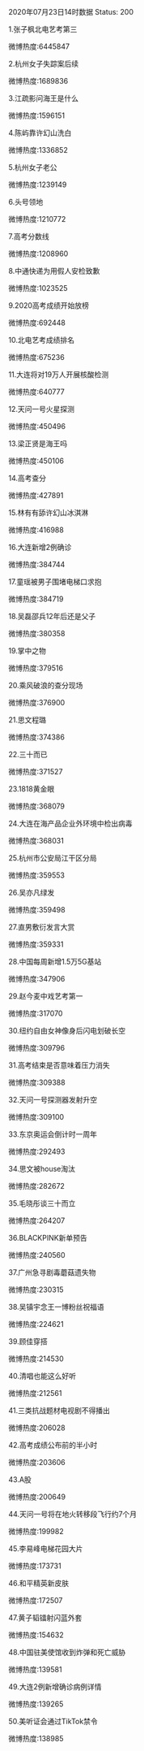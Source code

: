 2020年07月23日14时数据
Status: 200

1.张子枫北电艺考第三

微博热度:6445847

2.杭州女子失踪案后续

微博热度:1689836

3.江疏影问海王是什么

微博热度:1596151

4.陈屿靠许幻山洗白

微博热度:1336852

5.杭州女子老公

微博热度:1239149

6.头号领地

微博热度:1210772

7.高考分数线

微博热度:1208960

8.中通快递为用假人安检致歉

微博热度:1023525

9.2020高考成绩开始放榜

微博热度:692448

10.北电艺考成绩排名

微博热度:675236

11.大连将对19万人开展核酸检测

微博热度:640777

12.天问一号火星探测

微博热度:450496

13.梁正贤是海王吗

微博热度:450106

14.高考查分

微博热度:427891

15.林有有舔许幻山冰淇淋

微博热度:416988

16.大连新增2例确诊

微博热度:384744

17.童瑶被男子围堵电梯口求抱

微博热度:384719

18.吴磊邵兵12年后还是父子

微博热度:380358

19.掌中之物

微博热度:379516

20.乘风破浪的查分现场

微博热度:376900

21.思文程璐

微博热度:374386

22.三十而已

微博热度:371527

23.1818黄金眼

微博热度:368079

24.大连在海产品企业外环境中检出病毒

微博热度:368031

25.杭州市公安局江干区分局

微博热度:359553

26.吴亦凡绿发

微博热度:359498

27.直男敷衍发言大赏

微博热度:359331

28.中国每周新增1.5万5G基站

微博热度:347906

29.赵今麦中戏艺考第一

微博热度:317070

30.纽约自由女神像身后闪电划破长空

微博热度:309796

31.高考结束是否意味着压力消失

微博热度:309388

32.天问一号探测器发射升空

微博热度:309100

33.东京奥运会倒计时一周年

微博热度:292493

34.思文被house淘汰

微博热度:282672

35.毛晓彤谈三十而立

微博热度:264207

36.BLACKPINK新单预告

微博热度:240560

37.广州急寻剧毒蘑菇遗失物

微博热度:230315

38.吴镇宇念王一博粉丝祝福语

微博热度:224621

39.顾佳穿搭

微博热度:214530

40.清唱也能这么好听

微博热度:212561

41.三类抗战题材电视剧不得播出

微博热度:206028

42.高考成绩公布前的半小时

微博热度:203606

43.A股

微博热度:200649

44.天问一号将在地火转移段飞行约7个月

微博热度:199982

45.李易峰电梯花园大片

微博热度:173731

46.和平精英新皮肤

微博热度:172507

47.黄子韬镭射闪蓝外套

微博热度:154632

48.中国驻美使馆收到炸弹和死亡威胁

微博热度:139581

49.大连2例新增确诊病例详情

微博热度:139265

50.美听证会通过TikTok禁令

微博热度:138985

